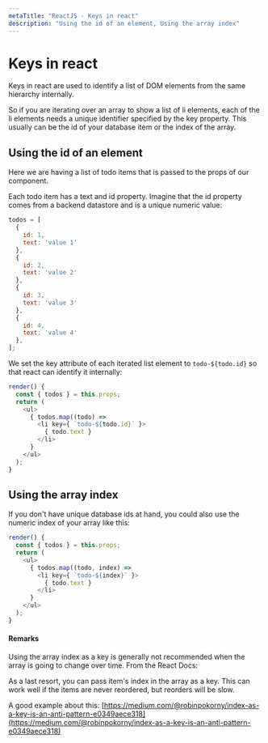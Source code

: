 ```yaml
---
metaTitle: "ReactJS - Keys in react"
description: "Using the id of an element, Using the array index"
---
```


# Keys in react


Keys in react are used to identify a list of DOM elements from the same hierarchy internally.

So if you are iterating over an array to show a list of li elements, each of the li elements needs a unique identifier specified by the key property. This usually can be the id of your database item or the index of the array.



## Using the id of an element


Here we are having a list of todo items that is passed to the props of our component.

Each todo item has a text and id property. Imagine that the id property comes from a backend datastore and is a unique numeric value:

```js
todos = [
  {
    id: 1,
    text: 'value 1'
  },
  {
    id: 2,
    text: 'value 2'
  },
  {
    id: 3,
    text: 'value 3'
  },
  {
    id: 4,
    text: 'value 4'
  },
];

```

We set the key attribute of each iterated list element to `todo-${todo.id}` so that react can identify it internally:

```js
render() {
  const { todos } = this.props;
  return (
    <ul>
      { todos.map((todo) =>
        <li key={ `todo-${todo.id}` }>
          { todo.text }
        </li>
      }
    </ul>
  );
}

```



## Using the array index


If you don't have unique database ids at hand, you could also use the numeric index of your array like this:

```js
render() {
  const { todos } = this.props;
  return (
    <ul>
      { todos.map((todo, index) =>
        <li key={ `todo-${index}` }>
          { todo.text }
        </li>
      }
    </ul>
  );
}

```



#### Remarks


Using the array index as a key is generally not recommended when the array is going to change over time. From the React Docs:

> 
As a last resort, you can pass item's index in the array as a key. This can work well if the items are never reordered, but reorders will be slow.


A good example about this: [https://medium.com/@robinpokorny/index-as-a-key-is-an-anti-pattern-e0349aece318](https://medium.com/@robinpokorny/index-as-a-key-is-an-anti-pattern-e0349aece318)

